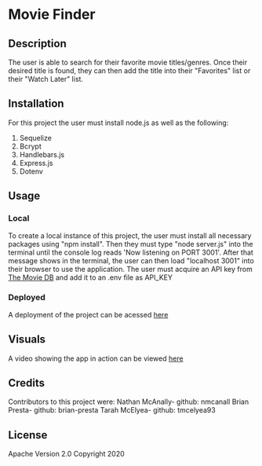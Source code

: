 # Movie Finder

## Description
The user is able to search for their favorite movie titles/genres. Once their desired title is found, they can then add the title into their "Favorites" list or their "Watch Later" list. 

## Installation
For this project the user must install node.js as well as the following:
1. Sequelize
2. Bcrypt
3. Handlebars.js
4. Express.js
5. Dotenv

## Usage

### Local
To create a local instance of this project, the user must install all necessary packages using "npm install". Then they must type "node server.js" into the terminal until the console log reads 'Now listening on PORT 3001'. After that message shows in the terminal, the user can then load "localhost 3001" into their browser to use the application. The user must acquire an API key from [The Movie DB](https://developers.themoviedb.org/3) and add it to an .env file as API_KEY

### Deployed
A deployment of the project can be acessed [here](https://movie-finder-256.herokuapp.com/)

## Visuals
A video showing the app in action can be viewed [here](https://drive.google.com/file/d/1mq1E1hmjGkM_CNLw2I_Z_jWfATlEJFsU/view)

## Credits
Contributors to this project were:
Nathan McAnally- github: nmcanall
Brian Presta- github: brian-presta
Tarah McElyea- github: tmcelyea93

## License 
Apache Version 2.0
Copyright 2020
